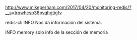 http://www.mikeperham.com/2017/04/20/monitoring-redis/?__s=trqwhcsp36pvqhgtigfv

redis-cli INFO
Nos da información del sistema.

INFO memory
  solo info de la sección de memoria
